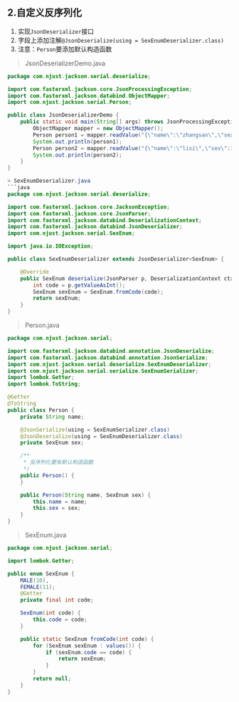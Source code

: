 
## 2.自定义反序列化

1. 实现`JsonDeserializer`接口
2.  字段上添加注解`@JsonDeserialize(using = SexEnumDeserializer.class)`
3. 注意：`Person`要添加默认构造函数



> JsonDeserializerDemo.java
```java
package com.njust.jackson.serial.deserialize;

import com.fasterxml.jackson.core.JsonProcessingException;
import com.fasterxml.jackson.databind.ObjectMapper;
import com.njust.jackson.serial.Person;

public class JsonDeserializerDemo {
    public static void main(String[] args) throws JsonProcessingException {
        ObjectMapper mapper = new ObjectMapper();
        Person person1 = mapper.readValue("{\"name\":\"zhangsan\",\"sex\":10}", Person.class);
        System.out.println(person1);
        Person person2 = mapper.readValue("{\"name\":\"lisi\",\"sex\":11}", Person.class);
        System.out.println(person2);
    }
}

> SexEnumDeserializer.java
```java
package com.njust.jackson.serial.deserialize;

import com.fasterxml.jackson.core.JacksonException;
import com.fasterxml.jackson.core.JsonParser;
import com.fasterxml.jackson.databind.DeserializationContext;
import com.fasterxml.jackson.databind.JsonDeserializer;
import com.njust.jackson.serial.SexEnum;

import java.io.IOException;

public class SexEnumDeserializer extends JsonDeserializer<SexEnum> {

    @Override
    public SexEnum deserialize(JsonParser p, DeserializationContext ctxt) throws IOException, JacksonException {
        int code = p.getValueAsInt();
        SexEnum sexEnum = SexEnum.fromCode(code);
        return sexEnum;
    }
}
```

> Person.java
```java
package com.njust.jackson.serial;

import com.fasterxml.jackson.databind.annotation.JsonDeserialize;
import com.fasterxml.jackson.databind.annotation.JsonSerialize;
import com.njust.jackson.serial.deserialize.SexEnumDeserializer;
import com.njust.jackson.serial.serialize.SexEnumSerializer;
import lombok.Getter;
import lombok.ToString;

@Getter
@ToString
public class Person {
    private String name;

    @JsonSerialize(using = SexEnumSerializer.class)
    @JsonDeserialize(using = SexEnumDeserializer.class)
    private SexEnum sex;

    /**
     * 反序列化要有默认构造函数
     */
    public Person() {
    }

    public Person(String name, SexEnum sex) {
        this.name = name;
        this.sex = sex;
    }
}
```

> SexEnum.java
```java
package com.njust.jackson.serial;

import lombok.Getter;

public enum SexEnum {
    MALE(10),
    FEMALE(11);
    @Getter
    private final int code;

    SexEnum(int code) {
        this.code = code;
    }

    public static SexEnum fromCode(int code) {
        for (SexEnum sexEnum : values()) {
            if (sexEnum.code == code) {
                return sexEnum;
            }
        }
        return null;
    }
}
```
